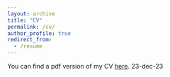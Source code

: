 ```yaml
---
layout: archive
title: "CV"
permalink: /cv/
author_profile: true
redirect_from:
  - /resume
---
```


You can find a pdf version of my CV [here](http://guillecarrion.github.io/files/CV.pdf). 23-dec-23